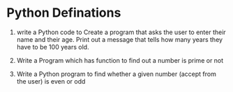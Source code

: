 # Python Definations
1) write a Python code to Create a program that asks the user to enter their name and their age.
Print out a message that tells how many years they have to be 100 years old.

2) Write a Program which has function to find out a number is prime or not

3) Write a Python program to find whether a given number (accept from the user) is even or odd
